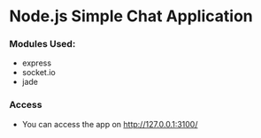 # Node.js Simple Chat Application

### Modules Used:
+ express
+ socket.io
+ jade

### Access
+ You can access the app on http://127.0.0.1:3100/
